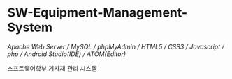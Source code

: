 # SW-Equipment-Management-System

*Apache Web Server / MySQL / phpMyAdmin / HTML5 / CSS3 / Javascript / php / Android Studio(IDE) / ATOM(Editor)*

소프트웨어학부 기자재 관리 시스템
